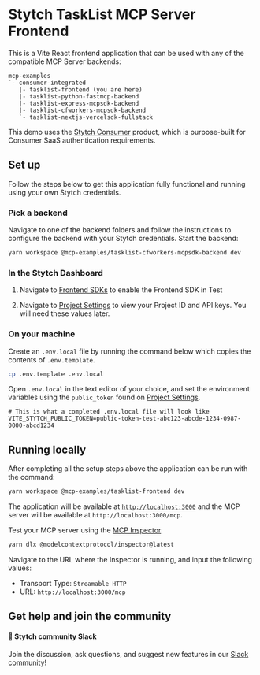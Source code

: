 # Stytch TaskList MCP Server Frontend

This is a Vite React frontend application that can be used with any of the compatible MCP Server backends:

```
mcp-examples
`- consumer-integrated
   |- tasklist-frontend (you are here)
   |- tasklist-python-fastmcp-backend
   |- tasklist-express-mcpsdk-backend
   |- tasklist-cfworkers-mcpsdk-backend
   `- tasklist-nextjs-vercelsdk-fullstack
```

This demo uses the [Stytch Consumer](https://stytch.com/b2c) product, which is purpose-built for Consumer SaaS authentication requirements.

[//]: # (TODO: add better links)
[//]: # (If you are more interested in Stytch's [B2B]&#40;https://stytch.com/b2b&#41; product, see [this demo]&#40;https://github.com/stytchauth/mcp-stytch-b2b-okr-manager/&#41; instead.)


## Set up

Follow the steps below to get this application fully functional and running using your own Stytch credentials.

### Pick a backend

Navigate to one of the backend folders and follow the instructions to configure the backend with your Stytch credentials.
Start the backend:
```bash
yarn workspace @mcp-examples/tasklist-cfworkers-mcpsdk-backend dev 
```

### In the Stytch Dashboard

1. Navigate to [Frontend SDKs](https://stytch.com/dashboard/sdk-configuration?env=test) to enable the Frontend SDK in Test

2. Navigate to [Project Settings](https://stytch.com/dashboard/project-settings?env=test) to view your Project ID and API keys. You will need these values later.

### On your machine

Create an `.env.local` file by running the command below which copies the contents of `.env.template`.

```bash
cp .env.template .env.local
```

Open `.env.local` in the text editor of your choice, and set the environment variables using the `public_token` found on [Project Settings](https://stytch.com/dashboard/project-settings?env=test).

```
# This is what a completed .env.local file will look like
VITE_STYTCH_PUBLIC_TOKEN=public-token-test-abc123-abcde-1234-0987-0000-abcd1234
```

## Running locally

After completing all the setup steps above the application can be run with the command:

```bash
yarn workspace @mcp-examples/tasklist-frontend dev
```

The application will be available at [`http://localhost:3000`](http://localhost:3000) and the MCP server will be available at `http://localhost:3000/mcp`.

Test your MCP server using the [MCP Inspector](https://modelcontextprotocol.io/docs/tools/inspector)
```bash
yarn dlx @modelcontextprotocol/inspector@latest
```

Navigate to the URL where the Inspector is running, and input the following values:
- Transport Type: `Streamable HTTP`
- URL: `http://localhost:3000/mcp`

## Get help and join the community

#### :speech_balloon: Stytch community Slack

Join the discussion, ask questions, and suggest new features in our [Slack community](https://stytch.com/docs/resources/support/overview)!

